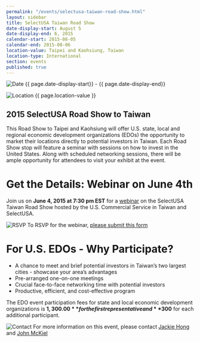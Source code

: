 ```yaml
---
permalink: "/events/selectusa-taiwan-road-show.html"
layout: sidebar
title: SelectUSA Taiwan Road Show
date-display-start: August 5
date-display-end: 6, 2015
calendar-start: 2015-08-05
calendar-end: 2015-08-06
location-value: Taipei and Kaohsiung, Taiwan
location-type: International
section: events
published: true
---
```


![Date](https://google.github.io/material-design-icons/action/svg/design/ic_event_24px.svg "Date") {{ page.date-display-start}} - {{ page.date-display-end}}

![Location](http://google.github.io/material-design-icons/social/svg/design/ic_location_city_24px.svg "Location") {{ page.location-value }}

## 2015 SelectUSA Road Show to Taiwan

This Road Show to Taipei and Kaohsiung will offer U.S. state, local and regional economic development organizations (EDOs) the opportunity to market their locations directly to potential investors in Taiwan. Each Road Show stop will feature a seminar with sessions on how to invest in the United States. Along with scheduled networking sessions, there will be ample opportunity for attendees to visit your exhibit at the event. 

# Get the Details: Webinar on June 4th

Join us on **June 4, 2015 at 7:30 pm EST** for a [webinar](https://adobeformscentral.com/?f=osc7KmHK9CQxDKBayqNuqQ) on the SelectUSA Taiwan Road Show hosted by the U.S. Commercial Service in Taiwan and SelectUSA.

![RSVP](https://google.github.io/material-design-icons/content/svg/design/ic_send_24px.svg "RSVP") To RSVP for the webinar, [please submit this form](https://adobeformscentral.com/?f=osc7KmHK9CQxDKBayqNuqQ)

# For U.S. EDOs - Why Participate?

* A chance to meet and brief potential investors in Taiwan’s two largest cities - showcase your area’s advantages
* Pre-arranged one-on-one meetings
* Crucial face-to-face networking time with potential investors 
* Productive, efficient, and cost-effective program

The EDO event participation fees for state and local economic development organizations is **$1,300.00** for the first representative and **$300** for each additional participant.

![Contact](https://google.github.io/material-design-icons/action/svg/design/ic_question_answer_24px.svg "Contact") For more information on this event, please contact [Jackie Hong](mailto:jackie.hong@trade.gov) and [John McKiel](mailto:john.mckiel@trade.gov)

